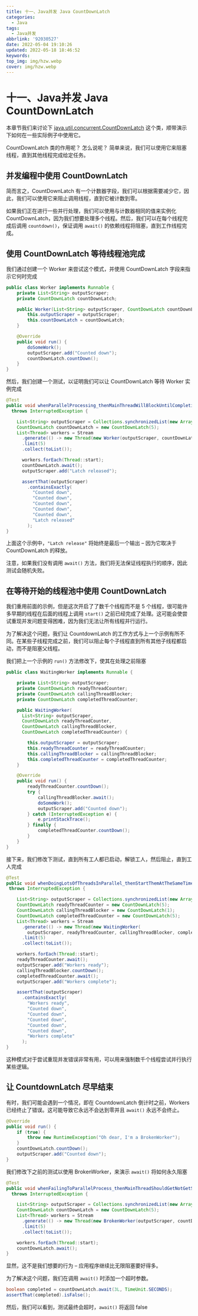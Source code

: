 ```yaml
---
title: 十一、Java并发 Java CountDownLatch
categories:
  - Java
tags:
  - Java并发
abbrlink: '92030527'
date: 2022-05-04 19:10:26
updated: 2022-05-18 18:46:52
keywords:
top_img: img/hzw.webp
cover: img/hzw.webp
---
```


# 十一、Java并发 Java CountDownLatch

本章节我们来讨论下 [java.util.concurrent.CountDownLatch](https://docs.oracle.com/javase/7/docs/api/java/util/concurrent/CountDownLatch.html) 这个类，顺带演示下如何在一些实际例子中使用它。

CountDownLatch 类的作用呢？ 怎么说呢？ 简单来说，我们可以使用它来阻塞线程，直到其他线程完成给定任务。

## 并发编程中使用 CountDownLatch

简而言之，CountDownLatch 有一个计数器字段，我们可以根据需要减少它，因此，我们可以使用它来阻止调用线程，直到它被计数到零。

如果我们正在进行一些并行处理，我们可以使用与计数器相同的值来实例化 CountDownLatch，因为我们想要处理多个线程。然后，我们可以在每个线程完成后调用 `countdown()`，保证调用 `await()` 的依赖线程将阻塞，直到工作线程完成。

## 使用 CountDownLatch 等待线程池完成

我们通过创建一个 Worker 来尝试这个模式，并使用 CountDownLatch 字段来指示它何时完成

```java
public class Worker implements Runnable {
    private List<String> outputScraper;
    private CountDownLatch countDownLatch;

    public Worker(List<String> outputScraper, CountDownLatch countDownLatch) {
        this.outputScraper = outputScraper;
        this.countDownLatch = countDownLatch;
    }

    @Override
    public void run() {
        doSomeWork();
        outputScraper.add("Counted down");
        countDownLatch.countDown();
    }
}
```

然后，我们创建一个测试，以证明我们可以让 CountDownLatch 等待 Worker 实例完成

```java
@Test
public void whenParallelProcessing_thenMainThreadWillBlockUntilCompletion()
  throws InterruptedException {

    List<String> outputScraper = Collections.synchronizedList(new ArrayList<>());
    CountDownLatch countDownLatch = new CountDownLatch(5);
    List<Thread> workers = Stream
      .generate(() -> new Thread(new Worker(outputScraper, countDownLatch)))
      .limit(5)
      .collect(toList());

      workers.forEach(Thread::start);
      countDownLatch.await(); 
      outputScraper.add("Latch released");

      assertThat(outputScraper)
        .containsExactly(
          "Counted down",
          "Counted down",
          "Counted down",
          "Counted down",
          "Counted down",
          "Latch released"
        );
}
```

上面这个示例中，`"Latch release"` 将始终是最后一个输出 – 因为它取决于 CountDownLatch 的释放。

注意，如果我们没有调用 `await()` 方法，我们将无法保证线程执行的顺序，因此测试会随机失败。

## 在等待开始的线程池中使用 CountDownLatch

我们重用前面的示例，但是这次开启了了数千个线程而不是 5 个线程，很可能许多早期的线程在后面的线程上调用 `start()` 之前已经完成了处理。这可能会使尝试重现并发问题变得困难，因为我们无法让所有线程并行运行。

为了解决这个问题，我们让 CountdownLatch 的工作方式与上一个示例有所不同。在某些子线程完成之前，我们可以阻止每个子线程直到所有其他子线程都启动，而不是阻塞父线程。

我们把上一个示例的 `run()` 方法修改下，使其在处理之前阻塞

```java
public class WaitingWorker implements Runnable {

    private List<String> outputScraper;
    private CountDownLatch readyThreadCounter;
    private CountDownLatch callingThreadBlocker;
    private CountDownLatch completedThreadCounter;

    public WaitingWorker(
      List<String> outputScraper,
      CountDownLatch readyThreadCounter,
      CountDownLatch callingThreadBlocker,
      CountDownLatch completedThreadCounter) {

        this.outputScraper = outputScraper;
        this.readyThreadCounter = readyThreadCounter;
        this.callingThreadBlocker = callingThreadBlocker;
        this.completedThreadCounter = completedThreadCounter;
    }

    @Override
    public void run() {
        readyThreadCounter.countDown();
        try {
            callingThreadBlocker.await();
            doSomeWork();
            outputScraper.add("Counted down");
        } catch (InterruptedException e) {
            e.printStackTrace();
        } finally {
            completedThreadCounter.countDown();
        }
    }
}
```

接下来，我们修改下测试，直到所有工人都已启动，解锁工人，然后阻止，直到工人完成

```java
@Test
public void whenDoingLotsOfThreadsInParallel_thenStartThemAtTheSameTime()
 throws InterruptedException {

    List<String> outputScraper = Collections.synchronizedList(new ArrayList<>());
    CountDownLatch readyThreadCounter = new CountDownLatch(5);
    CountDownLatch callingThreadBlocker = new CountDownLatch(1);
    CountDownLatch completedThreadCounter = new CountDownLatch(5);
    List<Thread> workers = Stream
      .generate(() -> new Thread(new WaitingWorker(
        outputScraper, readyThreadCounter, callingThreadBlocker, completedThreadCounter)))
      .limit(5)
      .collect(toList());

    workers.forEach(Thread::start);
    readyThreadCounter.await(); 
    outputScraper.add("Workers ready");
    callingThreadBlocker.countDown(); 
    completedThreadCounter.await(); 
    outputScraper.add("Workers complete");

    assertThat(outputScraper)
      .containsExactly(
        "Workers ready",
        "Counted down",
        "Counted down",
        "Counted down",
        "Counted down",
        "Counted down",
        "Workers complete"
      );
}
```

这种模式对于尝试重现并发错误非常有用，可以用来强制数千个线程尝试并行执行某些逻辑。

## 让 CountdownLatch 尽早结束

有时，我们可能会遇到一个情况，即在 CountdownLatch 倒计时之前，Workers 已经终止了错误。这可能导致它永远不会达到零并且 `await()` 永远不会终止。

```java
@Override
public void run() {
    if (true) {
        throw new RuntimeException("Oh dear, I'm a BrokenWorker");
    }
    countDownLatch.countDown();
    outputScraper.add("Counted down");
}
```

我们修改下之前的测试以使用 BrokenWorker，来演示 `await()` 将如何永久阻塞

```java
@Test
public void whenFailingToParallelProcess_thenMainThreadShouldGetNotGetStuck()
  throws InterruptedException {

    List<String> outputScraper = Collections.synchronizedList(new ArrayList<>());
    CountDownLatch countDownLatch = new CountDownLatch(5);
    List<Thread> workers = Stream
      .generate(() -> new Thread(new BrokenWorker(outputScraper, countDownLatch)))
      .limit(5)
      .collect(toList());

    workers.forEach(Thread::start);
    countDownLatch.await();
}
```

显然，这不是我们想要的行为 – 应用程序继续比无限阻塞要好得多。

为了解决这个问题，我们在调用 `await()` 时添加一个超时参数。

```java
boolean completed = countDownLatch.await(3L, TimeUnit.SECONDS);
assertThat(completed).isFalse();
```

然后，我们可以看到，测试最终会超时，`await()` 将返回 false